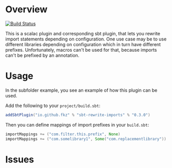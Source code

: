 Overview
========
[![Build Status](https://travis-ci.org/fkz/scala-rewrite-imports.svg?branch=master)](https://travis-ci.org/fkz/scala-rewrite-imports)

This is a scalac plugin and corresponding sbt plugin, that lets you rewrite import statements depending on configuration.
One use case may be to use different libraries depending on configuration which in turn have different prefixes.
Unfortunately, macros can't be used for that, because imports can't be prefixed by an annotation.

Usage
=====
In the subfolder example, you see an example of how this plugin can be used.

Add the following to your `project/build.sbt`:

```scala
addSbtPlugin("io.github.fkz" % "sbt-rewrite-imports" % "0.3.0")
```

Then you can define mappings of import prefixes in your `build.sbt`:

```scala
importMappings += ("com.filter.this.prefix", None)
importMappings += ("com.somelibrary1", Some("com.replacementlibrary"))
```

Issues
======


